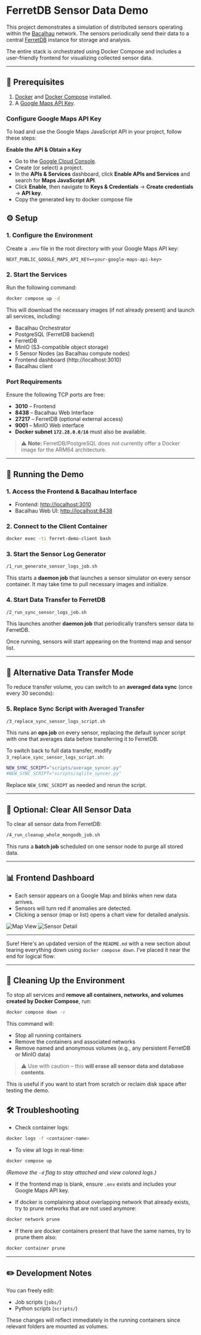 # FerretDB Sensor Data Demo

This project demonstrates a simulation of distributed sensors operating within the [Bacalhau](https://github.com/bacalhau-project/bacalhau) network. The sensors periodically send their data to a central [FerretDB](https://github.com/FerretDB/FerretDB) instance for storage and analysis.

The entire stack is orchestrated using Docker Compose and includes a user-friendly frontend for visualizing collected sensor data.

---

## 🧰 Prerequisites

1. [Docker](https://docs.docker.com/get-docker/) and [Docker Compose](https://docs.docker.com/compose/install/) installed.
2. A [Google Maps API Key](https://developers.google.com/maps/documentation/embed/get-api-key?hl=en).

### Configure Google Maps API Key

To load and use the Google Maps JavaScript API in your project, follow these steps:

**Enable the API & Obtain a Key**
- Go to the [Google Cloud Console](https://console.cloud.google.com/).
- Create (or select) a project.
- In the **APIs & Services** dashboard, click **Enable APIs and Services** and search for **Maps JavaScript API**.
- Click **Enable**, then navigate to **Keys & Credentials** → **Create credentials** → **API key**.
- Copy the generated key to docker compose file

## ⚙️ Setup

### 1. Configure the Environment

Create a `.env` file in the root directory with your Google Maps API key:

```dotenv
NEXT_PUBLIC_GOOGLE_MAPS_API_KEY=<your-google-maps-api-key>
```

### 2. Start the Services

Run the following command:

```bash
docker compose up -d
```

This will download the necessary images (if not already present) and launch all services, including:

- Bacalhau Orchestrator
- PostgreSQL (FerretDB backend)
- FerretDB
- MinIO (S3-compatible object storage)
- 5 Sensor Nodes (as Bacalhau compute nodes)
- Frontend dashboard (http://localhost:3010)
- Bacalhau client

### Port Requirements

Ensure the following TCP ports are free:

- **3010** – Frontend
- **8438** – Bacalhau Web Interface
- **27217** – FerretDB (optional external access)
- **9001** – MinIO Web interface
- **Docker subnet `172.28.0.0/16`** must also be available.

> ⚠️ **Note:** FerretDB/PostgreSQL does not currently offer a Docker image for the ARM64 architecture.

---

## 🚀 Running the Demo

### 1. Access the Frontend & Bacalhau Interface

- Frontend: [http://localhost:3010](http://localhost:3010)
- Bacalhau Web UI: [http://localhost:8438](http://localhost:8438)

### 2. Connect to the Client Container

```bash
docker exec -ti ferret-demo-client bash
```

### 3. Start the Sensor Log Generator

```bash
/1_run_generate_sensor_logs_job.sh
```

This starts a **daemon job** that launches a sensor simulator on every sensor container. It may take time to pull necessary images and initialize.

### 4. Start Data Transfer to FerretDB

```bash
/2_run_sync_sensor_logs_job.sh
```

This launches another **daemon job** that periodically transfers sensor data to FerretDB.

Once running, sensors will start appearing on the frontend map and sensor list.

---

## 🔄 Alternative Data Transfer Mode

To reduce transfer volume, you can switch to an **averaged data sync** (once every 30 seconds):

### 5. Replace Sync Script with Averaged Transfer

```bash
/3_replace_sync_sensor_logs_script.sh
```

This runs an **ops job** on every sensor, replacing the default syncer script with one that averages data before transferring it to FerretDB.

To switch back to full data transfer, modify `3_replace_sync_sensor_logs_script.sh`:

```bash
NEW_SYNC_SCRIPT="scripts/average_syncer.py"
#NEW_SYNC_SCRIPT="scripts/sqlite_syncer.py"
```

Replace `NEW_SYNC_SCRIPT` as needed and rerun the script.

---

## 🧹 Optional: Clear All Sensor Data

To clear all sensor data from FerretDB:

```bash
/4_run_cleanup_whole_mongodb_job.sh
```

This runs a **batch job** scheduled on one sensor node to purge all stored data.

---

## 📊 Frontend Dashboard

- Each sensor appears on a Google Map and blinks when new data arrives.
- Sensors will turn red if anomalies are detected.
- Clicking a sensor (map or list) opens a chart view for detailed analysis.

![Map View](docs/screen_map_list.png)
![Sensor Detail](docs/screen_sensor_chart.png)

---

Sure! Here's an updated version of the `README.md` with a new section about tearing everything down using `docker compose down`. I’ve placed it near the end for logical flow:

---

## 🧹 Cleaning Up the Environment

To stop all services and **remove all containers, networks, and volumes created by Docker Compose**, run:

```bash
docker compose down -v
```

This command will:

- Stop all running containers
- Remove the containers and associated networks
- Remove named and anonymous volumes (e.g., any persistent FerretDB or MinIO data)

> ⚠️ Use with caution – this **will erase all sensor data and database contents**.

This is useful if you want to start from scratch or reclaim disk space after testing the demo.


## 🛠️ Troubleshooting

- Check container logs:

```bash
docker logs -f <container-name>
```

- To view all logs in real-time:

```bash
docker compose up
```

*(Remove the `-d` flag to stay attached and view colored logs.)*

- If the frontend map is blank, ensure `.env` exists and includes your Google Maps API key.


- If docker is complaining about overlapping network that already exists, try to prune networks that are not used anymore:
```bash
docker network prune
```

- If there are docker containers present that have the same names, try to prune them also:
```bash
docker container prune
```

---

## ✏️ Development Notes

You can freely edit:

- Job scripts (`jobs/`)
- Python scripts (`scripts/`)

These changes will reflect immediately in the running containers since relevant folders are mounted as volumes.
